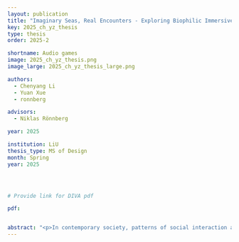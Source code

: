 ```yaml
---
layout: publication
title: "Imaginary Seas, Real Encounters - Exploring Biophilic Immersive Installation as a Laboratory for Social Connection"
key: 2025_ch_yz_thesis
type: thesis
order: 2025-2

shortname: Audio games
image: 2025_ch_yz_thesis.png
image_large: 2025_ch_yz_thesis_large.png

authors:
  - Chenyang Li
  - Yuan Xue
  - ronnberg

advisors:
  - Niklas Rönnberg

year: 2025

institution: LiU 
thesis_type: MS of Design
month: Spring
year: 2025




# Provide link for DIVA pdf

pdf: 


abstract: "<p>In contemporary society, patterns of social interaction are undergoing profound transformations. Social connections, particularly those between strangers, have become increasingly mediated and less direct. This study explores how immersive installations can foster social connections—and even create temporary micro-communities—through storytelling, embodied experience, and multi-sensory engagement, oﬀering a way to counteract the sense of alienation in modern society.</p> <p>Drawing on the Research-through-Design approach, this study integrates field interviews, case studies, cultural probes, and an Embodied Storming workshop to develop an immersive installation inspired by Biophilia. The results show that through symbolic narratives rooted in the human-nature connection, the installation utilizes “co-breathing” as both an embodied, non-verbal medium and a multi-sensory trigger. This approach not only stimulates brief interactions among strangers but also enhances their emotional sense of togetherness.<p> <p>The immersive experience model developed in this study provides methodological support for designing interactive installations in public spaces that promote social connection.</p>"
---
```



